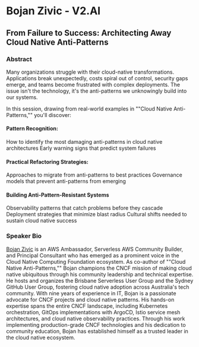 # Bojan Zivic - V2.AI
## From Failure to Success: Architecting Away Cloud Native Anti-Patterns
### Abstract
Many organizations struggle with their cloud-native transformations. Applications break unexpectedly, costs spiral out of control, security gaps emerge, and teams become frustrated with complex deployments. The issue isn't the technology, it's the anti-patterns we unknowingly build into our systems.

In this session, drawing from real-world examples in ""Cloud Native Anti-Patterns,"" you'll discover:

#### Pattern Recognition:

How to identify the most damaging anti-patterns in cloud native architectures
Early warning signs that predict system failures

#### Practical Refactoring Strategies:

Approaches to migrate from anti-patterns to best practices
Governance models that prevent anti-patterns from emerging

#### Building Anti-Pattern-Resistant Systems

Observability patterns that catch problems before they cascade
Deployment strategies that minimize blast radius
Cultural shifts needed to sustain cloud native success
### Speaker Bio
[Bojan Zivic](https://profile.stateofserverless.tech/) is an AWS Ambassador, Serverless AWS Community Builder, and Principal Consultant who has emerged as a prominent voice in the Cloud Native Computing Foundation ecosystem.
As co-author of ""Cloud Native Anti-Patterns,"" Bojan champions the CNCF mission of making cloud native ubiquitous through his community leadership and technical expertise. He hosts and organizes the Brisbane Serverless User Group and the Sydney GitHub User Group, fostering cloud native adoption across Australia's tech community. With nine years of experience in IT, Bojan is a passionate advocate for CNCF projects and cloud native patterns. His hands-on expertise spans the entire CNCF landscape, including Kubernetes orchestration, GitOps implementations with ArgoCD, Istio service mesh architectures, and cloud native observability practices. Through his work implementing production-grade CNCF technologies and his dedication to community education, Bojan has established himself as a trusted leader in the cloud native ecosystem.